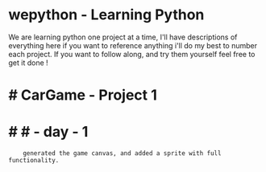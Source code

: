 # wepython - Learning Python

We are learning python one project at a time, I'll have descriptions of everything here if you want to reference anything i'll do my best to number each project. If you want to follow along, and try them yourself feel free to get it done !

# # CarGame - Project 1

# # # - day - 1 
        generated the game canvas, and added a sprite with full functionality.